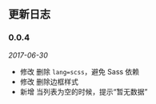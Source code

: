 ## 更新日志

### 0.0.4

*2017-06-30*

- 修改 删除 `lang=scss`，避免 Sass 依赖
- 修改 删除边框样式
- 新增 当列表为空的时候，提示“暂无数据”
